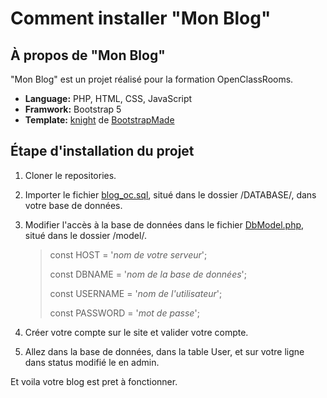 # Comment installer "Mon Blog"

## À propos de "Mon Blog"

"Mon Blog" est un projet réalisé pour la formation OpenClassRooms.

- **Language:** PHP, HTML, CSS, JavaScript
- **Framwork:** Bootstrap 5
- **Template:** [knight](https://bootstrapmade.com/knight-free-bootstrap-theme/) de [BootstrapMade](https://bootstrapmade.com/)

## Étape d'installation du projet

1. Cloner le repositories.
2. Importer le fichier [blog_oc.sql](DATABASE/blog_oc.sql), situé dans le dossier /DATABASE/, dans votre base de données.
3. Modifier l'accès à la base de données dans le fichier [DbModel.php](model/DbModel.php), situé dans le dossier /model/.

	> const HOST = '*nom de votre serveur*';
	> 
	> const DBNAME = '*nom de la base de données*';
	> 
	> const USERNAME = '*nom de l'utilisateur*';
	> 
	> const PASSWORD = '*mot de passe*';

4. Créer votre compte sur le site et valider votre compte.
5. Allez dans la base de données, dans la table User, et sur votre ligne dans status modifié le en admin.

Et voila votre blog est pret à fonctionner.